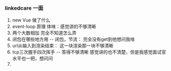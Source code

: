 ### linkedcare 一面
1. new Vue 做了什么
2. event-loop 原理
体味：感觉讲的不够清晰
3. 两个大数相加
完全不知道怎么弄
4. 闭包在哪些地方用 -- 闭包，节流：
完全没有get到他想问我啥
5. url从输入到渲染结束：
这一块渲染那一块不够清晰
6. tcp三次握手四次挥手 -- 答得不够清晰
感觉讲的也不清楚，但是我感觉面试官水平也一把，想问问
7. 
